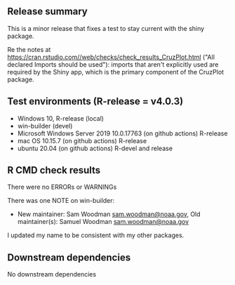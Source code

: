 ## Release summary
This is a minor release that fixes a test to stay current with the shiny package.

Re the notes at https://cran.rstudio.com//web/checks/check_results_CruzPlot.html ("All declared Imports should be used"): imports that aren't explicitly used are required by the Shiny app, which is the primary component of the CruzPlot package.

## Test environments (R-release = v4.0.3)
* Windows 10, R-release (local)
* win-builder (devel)
* Microsoft Windows Server 2019 10.0.17763 (on github actions) R-release
* mac OS 10.15.7 (on github actions) R-release
* ubuntu 20.04 (on github actions) R-devel and release

## R CMD check results
There were no ERRORs or WARNINGs

There was one NOTE on win-builder:

* New maintainer: Sam Woodman <sam.woodman@noaa.gov>, Old maintainer(s): Samuel Woodman <sam.woodman@noaa.gov>

I updated my name to be consistent with my other packages.

## Downstream dependencies
No downstream dependencies
